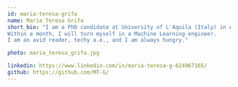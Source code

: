 ```yaml
---
id: maria-teresa-grifa
name: Maria Teresa Grifa
short_bio: "I am a PhD candidate at University of L'Aquila (Italy) in Applied Mathematics. 
Within a month, I will turn myself in a Machine Learning engineer.
I am an avid reader, techy a.e., and I am always hungry."

photo: maria_teresa_grifa.jpg

linkedin: https://www.linkedin.com/in/maria-teresa-g-624967165/
github: https://github.com/MT-G/
---
```

